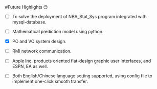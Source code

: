 #Future Highlights :smirk:

- [ ] To solve the deployment of NBA_Stat_Sys program integrated with mysql-database.

- [ ] Mathematical prediction model using python.

- [x] PO and VO system design.

- [ ] RMI network communication.

- [ ] Apple Inc. products oriented flat-design graphic user interfaces, and ESPN, EA as well.

- [ ] Both English/Chinese language setting supported, using config file to implement one-click smooth transfer.

